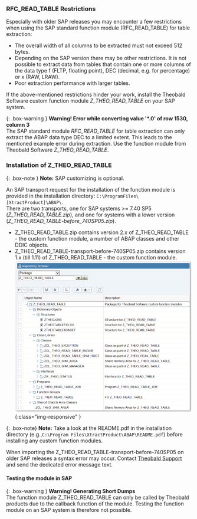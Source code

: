 ### RFC_READ_TABLE Restrictions
Especially with older SAP releases you may encounter a few restrictions when using the SAP standard function module (RFC_READ_TABLE) for table extraction:

- The overall width of all columns to be extracted must not exceed 512 bytes.
- Depending on the SAP version there may be other restrictions. 
  It is not possible to extract data from tables that contain one or more columns of the data type f (FLTP, floating point), DEC (decimal, e.g. for percentage) or x (RAW, LRAW).
- Poor extraction performance with larger tables.

If the above-mentioned restrictions hinder your work, install the Theobald Software custom function module *Z_THEO_READ_TABLE* on your SAP system. 

{: .box-warning }
**Warning! Error while converting value '\*.0' of row 1530, column 3** <br>
The SAP standard module *RFC_READ_TABLE* for table extraction  can only extract the ABAP data type DEC to a limited extent. This leads to the mentioned example error during extraction.
Use the function module from Theobald Software *Z_THEO_READ_TABLE*.

### Installation of Z_THEO_READ_TABLE 

{: .box-note }
**Note:** SAP customizing is optional.

An SAP transport request for the installation of the function module is provided in the installation directory: `C:\ProgramFiles\[XtractProduct]\ABAP\`.<br>
There are two transports, one for SAP systems >= 7.40 SP5 (*Z_THEO_READ_TABLE.zip*), and one for systems with a lower version (*Z_THEO_READ_TABLE-before_740SP05.zip*).<br>

- Z_THEO_READ_TABLE.zip contains version 2.x of Z_THEO_READ_TABLE - the custom function module, a number of ABAP classes and other DDIC objects.  
- Z_THEO_READ_TABLE-transport-before-740SP05.zip contains version 1.x (till 1.11) of Z_THEO_READ_TABLE - the custom function module.
![Z_THEO_READ_TABLE_SE80](/img/content/Z_THEO_READ_TABLE_SE80.png){:class="img-responsive" }

{: .box-note}
**Note:** Take a look at the README.pdf in the installation directory (e.g.,`C:\Program Files\XtractProduct\ABAP\README.pdf`) before installing any custom function modules.

When importing the Z_THEO_READ_TABLE-transport-before-740SP05 on older SAP releases a syntax error may occur. Contact [Theobald Support](https://support.theobald-software.com) and send the dedicated error message text.

#### Testing the module in SAP

{: .box-warning }
**Warning! Generating Short Dumps** <br>
The function module Z_THEO_READ_TABLE can only be called by Theobald products due to the callback function of the module.
Testing the function module on an SAP system is therefore not possible.
